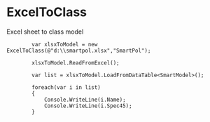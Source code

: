 # ExcelToClass
Excel sheet to class model

            var xlsxToModel = new ExcelToClass(@"d:\\smartpol.xlsx","SmartPol");
            
            xlsxToModel.ReadFromExcel();
            
            var list = xlsxToModel.LoadFromDataTable<SmartModel>();
            
            foreach(var i in list)
            {
                Console.WriteLine(i.Name);
                Console.WriteLine(i.Spec45);
            }     
